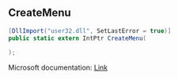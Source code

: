 ## CreateMenu

```csharp
[DllImport("user32.dll", SetLastError = true)]
public static extern IntPtr CreateMenu(
   
);
```

Microsoft documentation: [Link](https://docs.microsoft.com/en-us/windows/win32/api/winuser/nf-winuser-createmenu)

